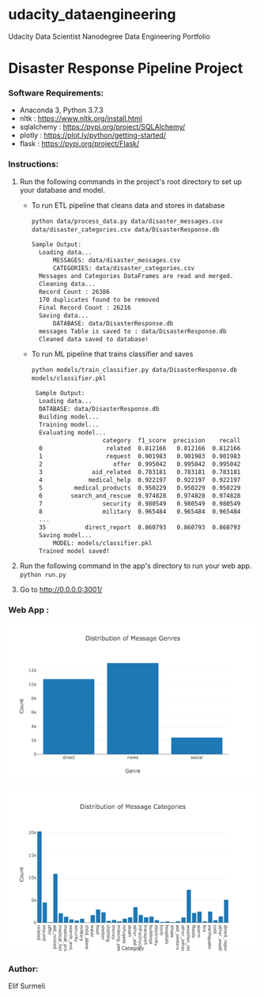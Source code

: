 # udacity_dataengineering
Udacity Data Scientist Nanodegree Data Engineering Portfolio

# Disaster Response Pipeline Project

### Software Requirements:

- Anaconda 3, Python 3.7.3
- nltk : https://www.nltk.org/install.html
- sqlalchemy : https://pypi.org/project/SQLAlchemy/
- plotly : https://plot.ly/python/getting-started/
- flask : https://pypi.org/project/Flask/


### Instructions:
1. Run the following commands in the project's root directory to set up your database and model.

    - To run ETL pipeline that cleans data and stores in database
    
        `python data/process_data.py data/disaster_messages.csv data/disaster_categories.csv data/DisasterResponse.db`
        
        
      ```
      Sample Output: 
        Loading data...
            MESSAGES: data/disaster_messages.csv
            CATEGORIES: data/disaster_categories.csv
        Messages and Categories DataFrames are read and merged.
        Cleaning data...
        Record Count : 26386
        170 duplicates found to be removed
        Final Record Count : 26216
        Saving data...
            DATABASE: data/DisasterResponse.db
        messages Table is saved to : data/DisasterResponse.db
        Cleaned data saved to database!
      ```
        
    - To run ML pipeline that trains classifier and saves
    
        `python models/train_classifier.py data/DisasterResponse.db models/classifier.pkl`
        
        
      ```
       Sample Output: 
        Loading data...
        DATABASE: data/DisasterResponse.db
        Building model...
        Training model...
        Evaluating model...
                          category  f1_score  precision    recall
        0                  related  0.812166   0.812166  0.812166
        1                  request  0.901983   0.901983  0.901983
        2                    offer  0.995042   0.995042  0.995042
        3              aid_related  0.783181   0.783181  0.783181
        4             medical_help  0.922197   0.922197  0.922197
        5         medical_products  0.950229   0.950229  0.950229
        6        search_and_rescue  0.974828   0.974828  0.974828
        7                 security  0.980549   0.980549  0.980549
        8                 military  0.965484   0.965484  0.965484
        ...
        35           direct_report  0.860793   0.860793  0.860793
        Saving model...
            MODEL: models/classifier.pkl
        Trained model saved!
      ```


2. Run the following command in the app's directory to run your web app.
    `python run.py`

3. Go to http://0.0.0.0:3001/



### Web App :

![Alt text](https://github.com/elifinspace/udacity_dataengineering/blob/master/data/genres_hist.png?raw=true)

![Alt text](https://github.com/elifinspace/udacity_dataengineering/blob/master/data/categories_hist.png?raw=true)


### Author:
Elif Surmeli
